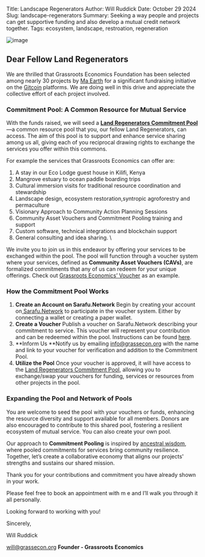 Title: Landscape Regenerators
Author: Will Ruddick
Date: October 29 2024
Slug: landscape-regenerators
Summary: Seeking a way people and projects can get supportive funding and also develop a mutual credit network together.
Tags: ecosystem, landscape, restroation, regeneration

![image](images/blog/landscape-regenerators1.webp)

## Dear Fellow Land Regenerators

We are thrilled that Grassroots Economics Foundation has been selected among nearly 30 projects by [Ma Earth](https://maearth.com/) for a significant fundraising initiative on the [Gitcoin](https://explorer.gitcoin.co/#/round/42161/643) platforms. We are doing well in this drive and appreciate the collective effort of each project involved.


### **Commitment Pool: A Common Resource for Mutual Service**

With the funds raised, we will seed a **[Land Regenerators Commitment Pool](https://sarafu.network/pools/0x8322691F378022e18F9D1f346f217118AA861831)**—a common resource pool that you, our fellow Land Regenerators, can access. The aim of this pool is to support and enhance service sharing among us all, giving each of you reciprocal drawing rights to exchange the services you offer within this commons.

For example the services that Grassroots Economics can offer are:

1. A stay in our Eco Lodge guest house in Kilifi, Kenya
2. Mangrove estuary to ocean paddle boarding trips
3. Cultural immersion visits for traditional resource coordination and stewardship
4. Landscape design, ecosystem restoration,syntropic agroforestry and permaculture
5. Visionary Approach to Community Action Planning Sessions
6. Community Asset Vouchers and Commitment Pooling training and support
7. Custom software, technical integrations and blockchain support
8. General consulting and idea sharing.  \


We invite you to join us in this endeavor by offering your services to be exchanged within the pool. The pool will function through a voucher system where your services, defined as **Community Asset Vouchers (CAVs)**, are formalized commitments that any of us can redeem for your unique offerings. Check out [Grassroots Economics’ Voucher](https://sarafu.network/vouchers/0xE4ac86F6a06164A3301fF4957eF4B93551f752f0) as an example.


### **How the Commitment Pool Works**

1. **Create an Account on Sarafu.Network** Begin by creating your account on[ Sarafu.Network](https://sarafu.network) to participate in the voucher system. Either by connecting a wallet or creating a paper wallet. 
2. **Create a Voucher** Publish a voucher on Sarafu.Network describing your commitment to service. This voucher will represent your contribution and can be redeemed within the pool. Instructions can be found [here](https://www.youtube.com/playlist?list=PLPUExzwZAUpbHaJU7TIku7vpZ6q_yggQZ).
3. **Inform Us
**Notify us by emailing [info@grassecon.org](mailto:info@grassecon.org) with the name and link to your voucher for verification and addition to the Commitment Pool.
4. **Utilize the Pool** Once your voucher is approved, it will have access to the [Land Regenerators Commitment Pool](https://sarafu.network/pools/0x8322691F378022e18F9D1f346f217118AA861831), allowing you to exchange/swap your vouchers for funding, services or resources from other projects in the pool.


### **Expanding the Pool and Network of Pools**

You are welcome to seed the pool with your vouchers or funds, enhancing the resource diversity and support available for all members. Donors are also encouraged to contribute to this shared pool, fostering a resilient ecosystem of mutual service. You can also create your own pool.

Our approach to **Commitment Pooling** is inspired by [ancestral wisdom](https://youtu.be/49zgjjFukFQ), where pooled commitments for services bring community resilience. Together, let’s create a collaborative economy that aligns our projects' strengths and sustains our shared mission.

Thank you for your contributions and commitment you have already shown in your work.

Please feel free to book an appointment with m e and I’ll walk you through it all personally. 


Looking forward to working with you!

Sincerely, 

Will Ruddick

[will@grassecon.org](mailto:will@grassecon.org) 
**Founder - Grassroots Economics**
